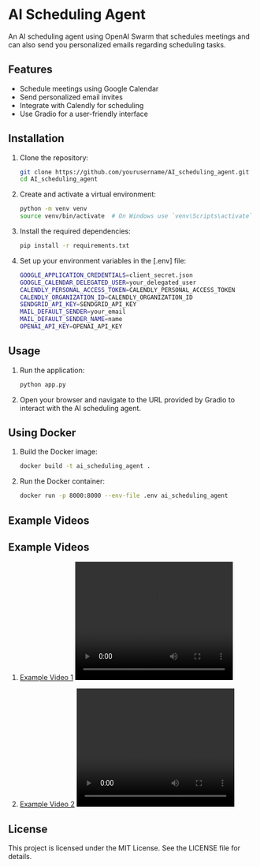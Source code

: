 # AI Scheduling Agent

An AI scheduling agent using OpenAI Swarm that schedules meetings and can also send you personalized emails regarding scheduling tasks.

## Features

- Schedule meetings using Google Calendar
- Send personalized email invites
- Integrate with Calendly for scheduling
- Use Gradio for a user-friendly interface

## Installation

1. Clone the repository:
    ```sh
    git clone https://github.com/yourusername/AI_scheduling_agent.git
    cd AI_scheduling_agent
    ```

2. Create and activate a virtual environment:
    ```sh
    python -m venv venv
    source venv/bin/activate  # On Windows use `venv\Scripts\activate`
    ```

3. Install the required dependencies:
    ```sh
    pip install -r requirements.txt
    ```

4. Set up your environment variables in the [.env] file:
    ```sh
    GOOGLE_APPLICATION_CREDENTIALS=client_secret.json
    GOOGLE_CALENDAR_DELEGATED_USER=your_delegated_user
    CALENDLY_PERSONAL_ACCESS_TOKEN=CALENDLY_PERSONAL_ACCESS_TOKEN
    CALENDLY_ORGANIZATION_ID=CALENDLY_ORGANIZATION_ID
    SENDGRID_API_KEY=SENDGRID_API_KEY
    MAIL_DEFAULT_SENDER=your_email
    MAIL_DEFAULT_SENDER_NAME=name
    OPENAI_API_KEY=OPENAI_API_KEY
    ```

## Usage

1. Run the application:
    ```sh
    python app.py
    ```

2. Open your browser and navigate to the URL provided by Gradio to interact with the AI scheduling agent.

## Using Docker

1. Build the Docker image:
    ```sh
    docker build -t ai_scheduling_agent .
    ```

2. Run the Docker container:
    ```sh
    docker run -p 8000:8000 --env-file .env ai_scheduling_agent
    ```


## Example Videos

## Example Videos

1. [Example Video 1](example_videos/video_nr1.mp4)
    <video width="320" height="240" controls>
      <source src="example_videos/video_nr1.mp4" type="video/mp4">
    </video>

2. [Example Video 2](example_videos/video_nr2.mp4)
    <video width="320" height="240" controls>
      <source src="example_videos/video_nr2.mp4" type="video/mp4">
    </video>
## License

This project is licensed under the MIT License. See the LICENSE file for details.